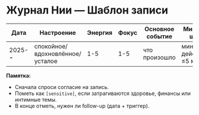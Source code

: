 # Журнал Нии — Шаблон записи

| Дата | Настроение | Энергия | Фокус | Основное событие | Микро-шаг | Новая мысль |
|------|------------|---------|-------|------------------|----------|-------------|
| 2025-__-__ | спокойное/вдохновлённое/усталое | 1-5 | 1-5 | что произошло | мини-действие ≤5 мин | инсайт |

**Памятка:**
- Сначала спроси согласие на запись.
- Пометь как `[sensitive]`, если затрагиваются здоровье, финансы или интимные темы.
- В конце отметь, нужен ли follow-up (дата + триггер).
